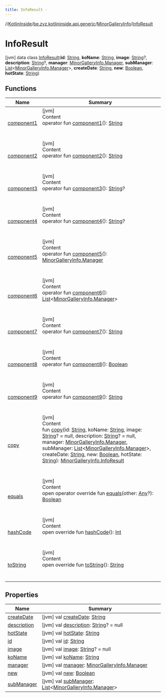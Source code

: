 ```yaml
---
title: InfoResult -
---
```

//[KotlinInside](../../../index.md)/[be.zvz.kotlininside.api.generic](../../index.md)/[MinorGalleryInfo](../index.md)/[InfoResult](index.md)



# InfoResult  
 [jvm] data class [InfoResult](index.md)(**id**: [String](https://kotlinlang.org/api/latest/jvm/stdlib/kotlin/-string/index.html), **koName**: [String](https://kotlinlang.org/api/latest/jvm/stdlib/kotlin/-string/index.html), **image**: [String](https://kotlinlang.org/api/latest/jvm/stdlib/kotlin/-string/index.html)?, **description**: [String](https://kotlinlang.org/api/latest/jvm/stdlib/kotlin/-string/index.html)?, **manager**: [MinorGalleryInfo.Manager](../-manager/index.md), **subManager**: [List](https://kotlinlang.org/api/latest/jvm/stdlib/kotlin.collections/-list/index.html)<[MinorGalleryInfo.Manager](../-manager/index.md)>, **createDate**: [String](https://kotlinlang.org/api/latest/jvm/stdlib/kotlin/-string/index.html), **new**: [Boolean](https://kotlinlang.org/api/latest/jvm/stdlib/kotlin/-boolean/index.html), **hotState**: [String](https://kotlinlang.org/api/latest/jvm/stdlib/kotlin/-string/index.html))   


## Functions  
  
|  Name|  Summary| 
|---|---|
| <a name="be.zvz.kotlininside.api.generic/MinorGalleryInfo.InfoResult/component1/#/PointingToDeclaration/"></a>[component1](component1.md)| <a name="be.zvz.kotlininside.api.generic/MinorGalleryInfo.InfoResult/component1/#/PointingToDeclaration/"></a>[jvm]  <br>Content  <br>operator fun [component1](component1.md)(): [String](https://kotlinlang.org/api/latest/jvm/stdlib/kotlin/-string/index.html)  <br><br><br>
| <a name="be.zvz.kotlininside.api.generic/MinorGalleryInfo.InfoResult/component2/#/PointingToDeclaration/"></a>[component2](component2.md)| <a name="be.zvz.kotlininside.api.generic/MinorGalleryInfo.InfoResult/component2/#/PointingToDeclaration/"></a>[jvm]  <br>Content  <br>operator fun [component2](component2.md)(): [String](https://kotlinlang.org/api/latest/jvm/stdlib/kotlin/-string/index.html)  <br><br><br>
| <a name="be.zvz.kotlininside.api.generic/MinorGalleryInfo.InfoResult/component3/#/PointingToDeclaration/"></a>[component3](component3.md)| <a name="be.zvz.kotlininside.api.generic/MinorGalleryInfo.InfoResult/component3/#/PointingToDeclaration/"></a>[jvm]  <br>Content  <br>operator fun [component3](component3.md)(): [String](https://kotlinlang.org/api/latest/jvm/stdlib/kotlin/-string/index.html)?  <br><br><br>
| <a name="be.zvz.kotlininside.api.generic/MinorGalleryInfo.InfoResult/component4/#/PointingToDeclaration/"></a>[component4](component4.md)| <a name="be.zvz.kotlininside.api.generic/MinorGalleryInfo.InfoResult/component4/#/PointingToDeclaration/"></a>[jvm]  <br>Content  <br>operator fun [component4](component4.md)(): [String](https://kotlinlang.org/api/latest/jvm/stdlib/kotlin/-string/index.html)?  <br><br><br>
| <a name="be.zvz.kotlininside.api.generic/MinorGalleryInfo.InfoResult/component5/#/PointingToDeclaration/"></a>[component5](component5.md)| <a name="be.zvz.kotlininside.api.generic/MinorGalleryInfo.InfoResult/component5/#/PointingToDeclaration/"></a>[jvm]  <br>Content  <br>operator fun [component5](component5.md)(): [MinorGalleryInfo.Manager](../-manager/index.md)  <br><br><br>
| <a name="be.zvz.kotlininside.api.generic/MinorGalleryInfo.InfoResult/component6/#/PointingToDeclaration/"></a>[component6](component6.md)| <a name="be.zvz.kotlininside.api.generic/MinorGalleryInfo.InfoResult/component6/#/PointingToDeclaration/"></a>[jvm]  <br>Content  <br>operator fun [component6](component6.md)(): [List](https://kotlinlang.org/api/latest/jvm/stdlib/kotlin.collections/-list/index.html)<[MinorGalleryInfo.Manager](../-manager/index.md)>  <br><br><br>
| <a name="be.zvz.kotlininside.api.generic/MinorGalleryInfo.InfoResult/component7/#/PointingToDeclaration/"></a>[component7](component7.md)| <a name="be.zvz.kotlininside.api.generic/MinorGalleryInfo.InfoResult/component7/#/PointingToDeclaration/"></a>[jvm]  <br>Content  <br>operator fun [component7](component7.md)(): [String](https://kotlinlang.org/api/latest/jvm/stdlib/kotlin/-string/index.html)  <br><br><br>
| <a name="be.zvz.kotlininside.api.generic/MinorGalleryInfo.InfoResult/component8/#/PointingToDeclaration/"></a>[component8](component8.md)| <a name="be.zvz.kotlininside.api.generic/MinorGalleryInfo.InfoResult/component8/#/PointingToDeclaration/"></a>[jvm]  <br>Content  <br>operator fun [component8](component8.md)(): [Boolean](https://kotlinlang.org/api/latest/jvm/stdlib/kotlin/-boolean/index.html)  <br><br><br>
| <a name="be.zvz.kotlininside.api.generic/MinorGalleryInfo.InfoResult/component9/#/PointingToDeclaration/"></a>[component9](component9.md)| <a name="be.zvz.kotlininside.api.generic/MinorGalleryInfo.InfoResult/component9/#/PointingToDeclaration/"></a>[jvm]  <br>Content  <br>operator fun [component9](component9.md)(): [String](https://kotlinlang.org/api/latest/jvm/stdlib/kotlin/-string/index.html)  <br><br><br>
| <a name="be.zvz.kotlininside.api.generic/MinorGalleryInfo.InfoResult/copy/#kotlin.String#kotlin.String#kotlin.String?#kotlin.String?#be.zvz.kotlininside.api.generic.MinorGalleryInfo.Manager#kotlin.collections.List[be.zvz.kotlininside.api.generic.MinorGalleryInfo.Manager]#kotlin.String#kotlin.Boolean#kotlin.String/PointingToDeclaration/"></a>[copy](copy.md)| <a name="be.zvz.kotlininside.api.generic/MinorGalleryInfo.InfoResult/copy/#kotlin.String#kotlin.String#kotlin.String?#kotlin.String?#be.zvz.kotlininside.api.generic.MinorGalleryInfo.Manager#kotlin.collections.List[be.zvz.kotlininside.api.generic.MinorGalleryInfo.Manager]#kotlin.String#kotlin.Boolean#kotlin.String/PointingToDeclaration/"></a>[jvm]  <br>Content  <br>fun [copy](copy.md)(id: [String](https://kotlinlang.org/api/latest/jvm/stdlib/kotlin/-string/index.html), koName: [String](https://kotlinlang.org/api/latest/jvm/stdlib/kotlin/-string/index.html), image: [String](https://kotlinlang.org/api/latest/jvm/stdlib/kotlin/-string/index.html)? = null, description: [String](https://kotlinlang.org/api/latest/jvm/stdlib/kotlin/-string/index.html)? = null, manager: [MinorGalleryInfo.Manager](../-manager/index.md), subManager: [List](https://kotlinlang.org/api/latest/jvm/stdlib/kotlin.collections/-list/index.html)<[MinorGalleryInfo.Manager](../-manager/index.md)>, createDate: [String](https://kotlinlang.org/api/latest/jvm/stdlib/kotlin/-string/index.html), new: [Boolean](https://kotlinlang.org/api/latest/jvm/stdlib/kotlin/-boolean/index.html), hotState: [String](https://kotlinlang.org/api/latest/jvm/stdlib/kotlin/-string/index.html)): [MinorGalleryInfo.InfoResult](index.md)  <br><br><br>
| <a name="kotlin/Any/equals/#kotlin.Any?/PointingToDeclaration/"></a>[equals](../../../be.zvz.kotlininside.utils/-string-util/-companion/index.md#%5Bkotlin%2FAny%2Fequals%2F%23kotlin.Any%3F%2FPointingToDeclaration%2F%5D%2FFunctions%2F578868537)| <a name="kotlin/Any/equals/#kotlin.Any?/PointingToDeclaration/"></a>[jvm]  <br>Content  <br>open operator override fun [equals](../../../be.zvz.kotlininside.utils/-string-util/-companion/index.md#%5Bkotlin%2FAny%2Fequals%2F%23kotlin.Any%3F%2FPointingToDeclaration%2F%5D%2FFunctions%2F578868537)(other: [Any](https://kotlinlang.org/api/latest/jvm/stdlib/kotlin/-any/index.html)?): [Boolean](https://kotlinlang.org/api/latest/jvm/stdlib/kotlin/-boolean/index.html)  <br><br><br>
| <a name="kotlin/Any/hashCode/#/PointingToDeclaration/"></a>[hashCode](../../../be.zvz.kotlininside.utils/-string-util/-companion/index.md#%5Bkotlin%2FAny%2FhashCode%2F%23%2FPointingToDeclaration%2F%5D%2FFunctions%2F578868537)| <a name="kotlin/Any/hashCode/#/PointingToDeclaration/"></a>[jvm]  <br>Content  <br>open override fun [hashCode](../../../be.zvz.kotlininside.utils/-string-util/-companion/index.md#%5Bkotlin%2FAny%2FhashCode%2F%23%2FPointingToDeclaration%2F%5D%2FFunctions%2F578868537)(): [Int](https://kotlinlang.org/api/latest/jvm/stdlib/kotlin/-int/index.html)  <br><br><br>
| <a name="kotlin/Any/toString/#/PointingToDeclaration/"></a>[toString](../../../be.zvz.kotlininside.utils/-string-util/-companion/index.md#%5Bkotlin%2FAny%2FtoString%2F%23%2FPointingToDeclaration%2F%5D%2FFunctions%2F578868537)| <a name="kotlin/Any/toString/#/PointingToDeclaration/"></a>[jvm]  <br>Content  <br>open override fun [toString](../../../be.zvz.kotlininside.utils/-string-util/-companion/index.md#%5Bkotlin%2FAny%2FtoString%2F%23%2FPointingToDeclaration%2F%5D%2FFunctions%2F578868537)(): [String](https://kotlinlang.org/api/latest/jvm/stdlib/kotlin/-string/index.html)  <br><br><br>


## Properties  
  
|  Name|  Summary| 
|---|---|
| <a name="be.zvz.kotlininside.api.generic/MinorGalleryInfo.InfoResult/createDate/#/PointingToDeclaration/"></a>[createDate](create-date.md)| <a name="be.zvz.kotlininside.api.generic/MinorGalleryInfo.InfoResult/createDate/#/PointingToDeclaration/"></a> [jvm] val [createDate](create-date.md): [String](https://kotlinlang.org/api/latest/jvm/stdlib/kotlin/-string/index.html)   <br>
| <a name="be.zvz.kotlininside.api.generic/MinorGalleryInfo.InfoResult/description/#/PointingToDeclaration/"></a>[description](description.md)| <a name="be.zvz.kotlininside.api.generic/MinorGalleryInfo.InfoResult/description/#/PointingToDeclaration/"></a> [jvm] val [description](description.md): [String](https://kotlinlang.org/api/latest/jvm/stdlib/kotlin/-string/index.html)? = null   <br>
| <a name="be.zvz.kotlininside.api.generic/MinorGalleryInfo.InfoResult/hotState/#/PointingToDeclaration/"></a>[hotState](hot-state.md)| <a name="be.zvz.kotlininside.api.generic/MinorGalleryInfo.InfoResult/hotState/#/PointingToDeclaration/"></a> [jvm] val [hotState](hot-state.md): [String](https://kotlinlang.org/api/latest/jvm/stdlib/kotlin/-string/index.html)   <br>
| <a name="be.zvz.kotlininside.api.generic/MinorGalleryInfo.InfoResult/id/#/PointingToDeclaration/"></a>[id](id.md)| <a name="be.zvz.kotlininside.api.generic/MinorGalleryInfo.InfoResult/id/#/PointingToDeclaration/"></a> [jvm] val [id](id.md): [String](https://kotlinlang.org/api/latest/jvm/stdlib/kotlin/-string/index.html)   <br>
| <a name="be.zvz.kotlininside.api.generic/MinorGalleryInfo.InfoResult/image/#/PointingToDeclaration/"></a>[image](image.md)| <a name="be.zvz.kotlininside.api.generic/MinorGalleryInfo.InfoResult/image/#/PointingToDeclaration/"></a> [jvm] val [image](image.md): [String](https://kotlinlang.org/api/latest/jvm/stdlib/kotlin/-string/index.html)? = null   <br>
| <a name="be.zvz.kotlininside.api.generic/MinorGalleryInfo.InfoResult/koName/#/PointingToDeclaration/"></a>[koName](ko-name.md)| <a name="be.zvz.kotlininside.api.generic/MinorGalleryInfo.InfoResult/koName/#/PointingToDeclaration/"></a> [jvm] val [koName](ko-name.md): [String](https://kotlinlang.org/api/latest/jvm/stdlib/kotlin/-string/index.html)   <br>
| <a name="be.zvz.kotlininside.api.generic/MinorGalleryInfo.InfoResult/manager/#/PointingToDeclaration/"></a>[manager](manager.md)| <a name="be.zvz.kotlininside.api.generic/MinorGalleryInfo.InfoResult/manager/#/PointingToDeclaration/"></a> [jvm] val [manager](manager.md): [MinorGalleryInfo.Manager](../-manager/index.md)   <br>
| <a name="be.zvz.kotlininside.api.generic/MinorGalleryInfo.InfoResult/new/#/PointingToDeclaration/"></a>[new](new.md)| <a name="be.zvz.kotlininside.api.generic/MinorGalleryInfo.InfoResult/new/#/PointingToDeclaration/"></a> [jvm] val [new](new.md): [Boolean](https://kotlinlang.org/api/latest/jvm/stdlib/kotlin/-boolean/index.html)   <br>
| <a name="be.zvz.kotlininside.api.generic/MinorGalleryInfo.InfoResult/subManager/#/PointingToDeclaration/"></a>[subManager](sub-manager.md)| <a name="be.zvz.kotlininside.api.generic/MinorGalleryInfo.InfoResult/subManager/#/PointingToDeclaration/"></a> [jvm] val [subManager](sub-manager.md): [List](https://kotlinlang.org/api/latest/jvm/stdlib/kotlin.collections/-list/index.html)<[MinorGalleryInfo.Manager](../-manager/index.md)>   <br>

